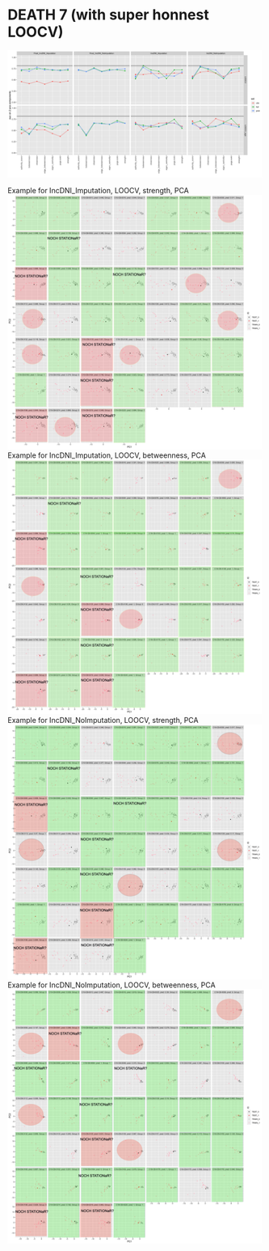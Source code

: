 # DEATH 7 (with super honnest LOOCV)

![Image](/docs/Aucs_pca.png)

Example for IncDNI_Imputation, LOOCV, strength, PCA
![Image](/docs/IncDNI_Imputation_LOOCV_strength_full.png)
Example for IncDNI_Imputation, LOOCV, betweenness, PCA
![Image](/docs/IncDNI_Imputation_LOOCV_betweenness_full.png)
Example for IncDNI_NoImputation, LOOCV, strength, PCA
![Image](/docs/IncDNI_NoImputation_LOOCV_strength_full.png)
Example for IncDNI_NoImputation, LOOCV, betweenness, PCA
![Image](/docs/IncDNI_NoImputation_LOOCV_betweenness_full.png)

